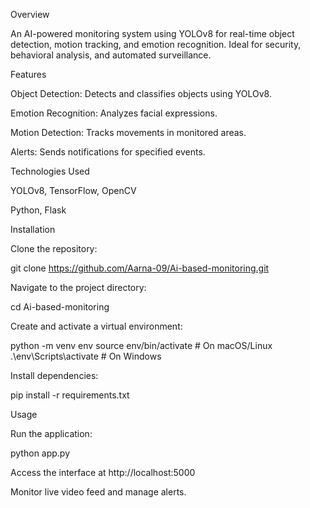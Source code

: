 Overview

An AI-powered monitoring system using YOLOv8 for real-time object detection, motion tracking, and emotion recognition. Ideal for security, behavioral analysis, and automated surveillance.

Features

Object Detection: Detects and classifies objects using YOLOv8.

Emotion Recognition: Analyzes facial expressions.

Motion Detection: Tracks movements in monitored areas.

Alerts: Sends notifications for specified events.

Technologies Used

YOLOv8, TensorFlow, OpenCV

Python, Flask

Installation

Clone the repository:

git clone https://github.com/Aarna-09/Ai-based-monitoring.git

Navigate to the project directory:

cd Ai-based-monitoring

Create and activate a virtual environment:

python -m venv env
source env/bin/activate # On macOS/Linux
.\env\Scripts\activate # On Windows

Install dependencies:

pip install -r requirements.txt

Usage

Run the application:

python app.py

Access the interface at http://localhost:5000

Monitor live video feed and manage alerts.
